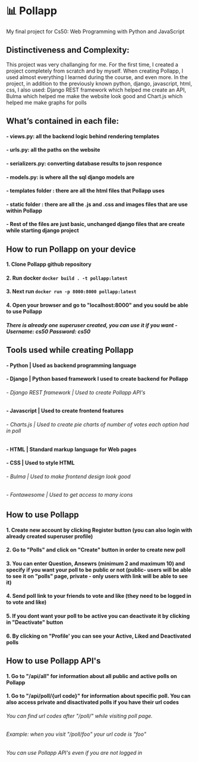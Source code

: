 # 📊 Pollapp
My final project for Cs50: Web Programming with Python and JavaScript

## Distinctiveness and Complexity:
This project was very challanging for me. For the first time, I created a project completely from scratch and by myself.
When creating Pollapp, I used almost everything I learned during the course, and even more. 
In the project, in addition to the previously known python, django, javascript, html, css, I also used: Django REST framework which helped me create an API, Bulma which helped me make the website look good and Chart.js which helped me make graphs for polls

## What’s contained in each file:

#### - views.py: all the backend logic behind rendering templates
#### - urls.py: all the paths on the website
#### - serializers.py: converting database results to json responce
#### - models.py: is where all the sql django models are
#### - templates folder : there are all the html files that Pollapp uses
#### - static folder : there are all the .js and .css and images files that are use within Pollapp
#### - Rest of the files are just basic, unchanged django files that are create while starting django project

## How to run Pollapp on your device

#### 1. Clone Pollapp github repository
#### 2. Run docker `docker build . -t pollapp:latest`
#### 3. Next run `docker run -p 8000:8000 pollapp:latest`
#### 4. Open your browser and go to "localhost:8000" and you sould be able to use Pollapp
##### There is already one superuser created, you can use it if you want - Username: cs50  Password: cs50

## Tools used while creating Pollapp

#### - Python | Used as backend programming language
#### - Django | Python based framework I used to create backend for Pollapp
###### -     Django REST framework | Used to create Pollapp API's 
#### - Javascript | Used to create frontend features
###### -     Charts.js | Used to create pie charts of number of votes each option had in poll
#### - HTML | Standard markup language for Web pages
#### - CSS | Used to style HTML
###### -     Bulma | Used to make frontend design look good
###### -     Fontawesome | Used to get access to many icons


## How to use Pollapp

#### 1. Create new account by clicking Register button (you can also login with already created superuser profile)
#### 2. Go to "Polls" and click on "Create" button in order to create new poll
#### 3. You can enter Question, Ansewrs  (minimum 2 and maximum 10) and specify if you want your poll to be public or not (public- users will be able to see it on "polls" page, private - only users with link will be able to see it)
#### 4. Send poll link to your friends to vote and like (they need to be logged in to vote and like)
#### 5. If you dont want your poll to be active you can deactivate it by clicking in "Deactivate" button
#### 6. By clicking on "Profile' you can see your Active, Liked and Deactivated polls

## How to use Pollapp API's

#### 1. Go to "/api/all" for information about all public and active polls on Pollapp
#### 1. Go to "/api/poll/{url code}" for information about specific poll. You can also access private and disactivated polls if you have their url codes
###### You can find url codes after "/poll/" while visiting poll page.
###### Example: when you visit "/poll/foo" your url code is "foo"
###### You can use Pollapp API's even if you are not logged in 



